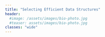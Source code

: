 ```yaml
---
title: "Selecting Efficient Data Structures"
header:
  #image: /assets/images/bio-photo.jpg
  #teaser: assets/images/bio-photo.jpg
classes: "wide"
---
```



